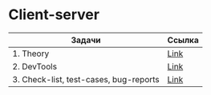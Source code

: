 # Client-server
| Задачи                                 | Ссылка                                                                                                                         |
|----------------------------------------|--------------------------------------------------------------------------------------------------------------------------------|
| 1. Theory                              | [Link](https://github.com/Vladnik937/Client-server/blob/main/Theory.md)                                                        |
| 2. DevTools                            | [Link](https://github.com/Vladnik937/Client-server/blob/main/HW_DevTools.md)                                                  |
| 3. Check-list, test-cases, bug-reports | [Link](https://docs.google.com/spreadsheets/d/1SyWTiJSk3xAcD_mpEBbrY1t6YgVtqmPDqz5vEWuAb54/edit?gid=2003268397#gid=2003268397) |
